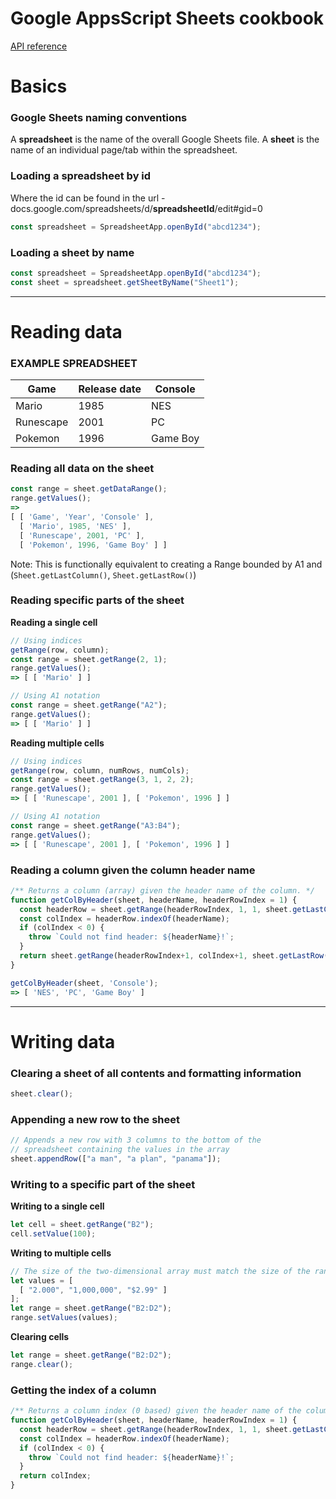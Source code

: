 # Google AppsScript Sheets cookbook
[API reference](https://developers.google.com/apps-script/reference/spreadsheet)

# Basics
### Google Sheets naming conventions
A **spreadsheet** is the name of the overall Google Sheets file. 
A **sheet** is the name of an individual page/tab within the spreadsheet.

### Loading a spreadsheet by id
Where the id can be found in the url - docs.google.com/spreadsheets/d/**spreadsheetId**/edit#gid=0
```js
const spreadsheet = SpreadsheetApp.openById("abcd1234");
```

### Loading a sheet by name
```js
const spreadsheet = SpreadsheetApp.openById("abcd1234");
const sheet = spreadsheet.getSheetByName("Sheet1");
```


---

# Reading data

### EXAMPLE SPREADSHEET
| Game      | Release date | Console  |
| --------- | ------------ | -------- |
| Mario     | 1985         | NES      |
| Runescape | 2001         | PC       |
| Pokemon   | 1996         | Game Boy |


### Reading all data on the sheet
```js
const range = sheet.getDataRange();  
range.getValues();
=>
[ [ 'Game', 'Year', 'Console' ],
  [ 'Mario', 1985, 'NES' ],
  [ 'Runescape', 2001, 'PC' ],
  [ 'Pokemon', 1996, 'Game Boy' ] ]
```
Note: This is functionally equivalent to creating a Range bounded by A1 and (`Sheet.getLastColumn()`, `Sheet.getLastRow()`)

### Reading specific parts of the sheet
**Reading a single cell**
```js
// Using indices
getRange(row, column);
const range = sheet.getRange(2, 1);
range.getValues();
=> [ [ 'Mario' ] ]

// Using A1 notation
const range = sheet.getRange("A2");
range.getValues();
=> [ [ 'Mario' ] ]
```
**Reading multiple cells**
```js
// Using indices
getRange(row, column, numRows, numCols);
const range = sheet.getRange(3, 1, 2, 2);
range.getValues();
=> [ [ 'Runescape', 2001 ], [ 'Pokemon', 1996 ] ]

// Using A1 notation
const range = sheet.getRange("A3:B4");
range.getValues();
=> [ [ 'Runescape', 2001 ], [ 'Pokemon', 1996 ] ]
```

### Reading a column given the column header name
```js
/** Returns a column (array) given the header name of the column. */
function getColByHeader(sheet, headerName, headerRowIndex = 1) {
  const headerRow = sheet.getRange(headerRowIndex, 1, 1, sheet.getLastColumn()).getValues()[0];
  const colIndex = headerRow.indexOf(headerName);
  if (colIndex < 0) {
    throw `Could not find header: ${headerName}!`;
  }
  return sheet.getRange(headerRowIndex+1, colIndex+1, sheet.getLastRow()-headerRowIndex, 1).getValues().flat();
}

getColByHeader(sheet, 'Console');
=> [ 'NES', 'PC', 'Game Boy' ]
```

---

# Writing data

### Clearing a sheet of all contents and formatting information
```js
sheet.clear();
```

### Appending a new row to the sheet
```js
// Appends a new row with 3 columns to the bottom of the
// spreadsheet containing the values in the array
sheet.appendRow(["a man", "a plan", "panama"]);
```

### Writing to a specific part of the sheet
**Writing to a single cell**
```js
let cell = sheet.getRange("B2");
cell.setValue(100);
```
**Writing to multiple cells**
```js
// The size of the two-dimensional array must match the size of the range.
let values = [
  [ "2.000", "1,000,000", "$2.99" ]
];
let range = sheet.getRange("B2:D2");
range.setValues(values);
```
**Clearing cells**
```js
let range = sheet.getRange("B2:D2");
range.clear();
```

### Getting the index of a column
```js
/** Returns a column index (0 based) given the header name of the column. */
function getColByHeader(sheet, headerName, headerRowIndex = 1) {
  const headerRow = sheet.getRange(headerRowIndex, 1, 1, sheet.getLastColumn()).getValues()[0];
  const colIndex = headerRow.indexOf(headerName);
  if (colIndex < 0) {
    throw `Could not find header: ${headerName}!`;
  }
  return colIndex;
}
```

